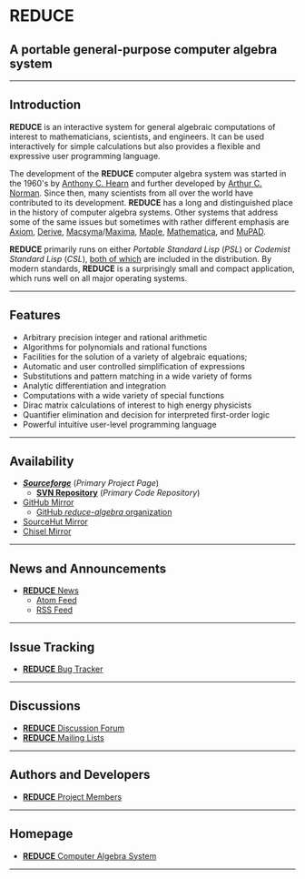 # REDUCE

## A portable general-purpose computer algebra system

----

## Introduction

**REDUCE** is an interactive system for general algebraic computations of interest to mathematicians, scientists, and engineers. It can be used interactively for simple calculations but also provides a flexible and expressive user programming language.

The development of the **REDUCE** computer algebra system was started in the 1960's by [Anthony C. Hearn](https://en.wikipedia.org/wiki/Anthony_C._Hearn) and further developed by [Arthur C. Norman](https://en.wikipedia.org/wiki/Arthur_Norman_(computer_scientist)). Since then, many scientists from all over the world have contributed to its development. **REDUCE** has a long and distinguished place in the history of computer algebra systems. Other systems that address some of the same issues but sometimes with rather different emphasis are [Axiom](http://axiom-developer.org/), [Derive](https://www.chartwellyorke.com/derive.html), [Macsyma](http://www.symbolics-dks.com/Macsyma-1.htm)/[Maxima](https://maxima.sourceforge.io/), [Maple](https://www.maplesoft.com/), [Mathematica](https://www.wolfram.com/mathematica/), and [MuPAD](<https://en.wikipedia.org/wiki/MuPAD>).

**REDUCE** primarily runs on either _Portable Standard Lisp_ (*PSL*) or _Codemist Standard Lisp_ (*CSL*), [both of which](https://reduce-algebra.sourceforge.io/versions.php) are included in the distribution. By modern standards, **REDUCE** is a surprisingly small and compact application, which runs well on all major operating systems.

----

## Features

- Arbitrary precision integer and rational arithmetic
- Algorithms for polynomials and rational functions
- Facilities for the solution of a variety of algebraic equations;
- Automatic and user controlled simplification of expressions
- Substitutions and pattern matching in a wide variety of forms
- Analytic differentiation and integration
- Computations with a wide variety of special functions
- Dirac matrix calculations of interest to high energy physicists
- Quantifier elimination and decision for interpreted first-order logic
- Powerful intuitive user-level programming language

----

## Availability

- [***Sourceforge***](https://sourceforge.net/projects/reduce-algebra/) (*Primary Project Page*)
  - [**SVN Repository**](http://svn.code.sf.net/p/reduce-algebra/code/) (*Primary Code Repository*)
- [GitHub Mirror](https://github.com/reduce-algebra/reduce-algebra/)
  - [GitHub _reduce-algebra_ organization](https://github.com/reduce-algebra/)
- [SourceHut Mirror](https://git.sr.ht/~trn/reduce-algebra/)
- [Chisel Mirror](https://chiselapp.com/user/reduce-algebra/repository/reduce-algebra/)

----

## News and Announcements

- [**REDUCE** News](https://sourceforge.net/p/reduce-algebra/news/)
  - [Atom Feed](https://sourceforge.net/p/reduce-algebra/news/feed.atom)
  - [RSS Feed](https://sourceforge.net/p/reduce-algebra/news/feed.rss)

----

## Issue Tracking

- [**REDUCE** Bug Tracker](https://sourceforge.net/p/reduce-algebra/bugs/)

----

## Discussions

- [**REDUCE** Discussion Forum](https://sourceforge.net/p/reduce-algebra/discussion/)
- [**REDUCE** Mailing Lists](https://sourceforge.net/p/reduce-algebra/mailman/)

----

## Authors and Developers

- [**REDUCE** Project Members](https://sourceforge.net/p/reduce-algebra/_members/)

----

## Homepage

- [**REDUCE** Computer Algebra System](https://reduce-algebra.sourceforge.io/)

----
